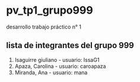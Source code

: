 # pv_tp1_grupo999
desarrollo trabajo práctico n° 1

## lista de integrantes del grupo 999

1. Isaguirre giuliano - usuario: IssaG1
2. Apaza, Carolina - usuario: caroapaza
3. Miranda, Ana - usuario: mana
